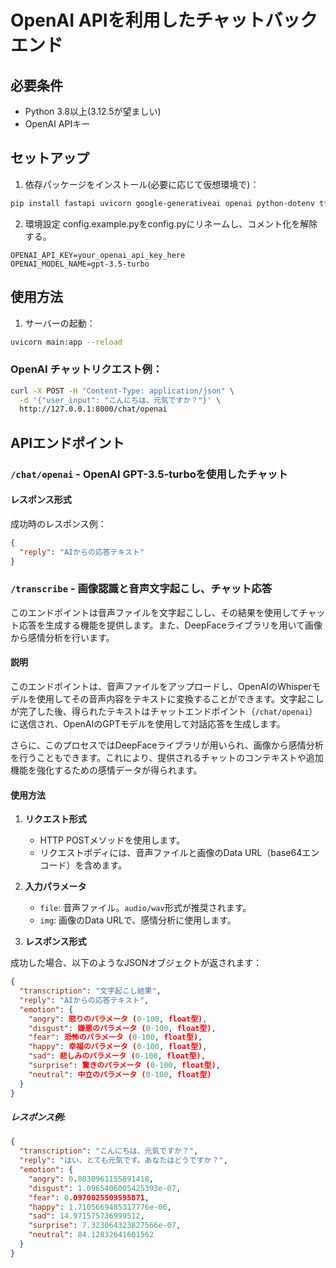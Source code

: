 # OpenAI APIを利用したチャットバックエンド

## 必要条件
- Python 3.8以上(3.12.5が望ましい)
- OpenAI APIキー

## セットアップ

1. 依存パッケージをインストール(必要に応じて仮想環境で)：
```bash
pip install fastapi uvicorn google-generativeai openai python-dotenv tf_keras deepface opencv-python numpy python-multipart requests
```

2.  環境設定
config.example.pyをconfig.pyにリネームし、コメント化を解除する。
```plaintext
OPENAI_API_KEY=your_openai_api_key_here
OPENAI_MODEL_NAME=gpt-3.5-turbo
```

## 使用方法

1. サーバーの起動：
```bash
uvicorn main:app --reload
```
### OpenAI チャットリクエスト例：
```bash
curl -X POST -H "Content-Type: application/json" \
  -d '{"user_input": "こんにちは、元気ですか？"}' \
  http://127.0.0.1:8000/chat/openai
```

## APIエンドポイント
### `/chat/openai` - OpenAI GPT-3.5-turboを使用したチャット

#### レスポンス形式

成功時のレスポンス例：
```json
{
  "reply": "AIからの応答テキスト"
}
```
### `/transcribe` - 画像認識と音声文字起こし、チャット応答

このエンドポイントは音声ファイルを文字起こしし、その結果を使用してチャット応答を生成する機能を提供します。また、DeepFaceライブラリを用いて画像から感情分析を行います。

#### 説明

このエンドポイントは、音声ファイルをアップロードし、OpenAIのWhisperモデルを使用してその音声内容をテキストに変換することができます。文字起こしが完了した後、得られたテキストはチャットエンドポイント（`/chat/openai`）に送信され、OpenAIのGPTモデルを使用して対話応答を生成します。

さらに、このプロセスではDeepFaceライブラリが用いられ、画像から感情分析を行うこともできます。これにより、提供されるチャットのコンテキストや追加機能を強化するための感情データが得られます。

#### 使用方法

1. **リクエスト形式**
   - HTTP POSTメソッドを使用します。
   - リクエストボディには、音声ファイルと画像のData URL（base64エンコード）を含めます。

2. **入力パラメータ**
   - `file`: 音声ファイル。`audio/wav`形式が推奨されます。
   - `img`: 画像のData URLで、感情分析に使用します。

3. **レスポンス形式**

成功した場合、以下のようなJSONオブジェクトが返されます：

```json
{
  "transcription": "文字起こし結果",
  "reply": "AIからの応答テキスト",
  "emotion": {
    "angry": 怒りのパラメータ (0-100, float型),
    "disgust": 嫌悪のパラメータ (0-100, float型),
    "fear": 恐怖のパラメータ (0-100, float型),
    "happy": 幸福のパラメータ (0-100, float型),
    "sad": 悲しみのパラメータ (0-100, float型),
    "surprise": 驚きのパラメータ (0-100, float型),
    "neutral": 中立のパラメータ (0-100, float型)
  }
}
```

##### レスポンス例:

```json
{
  "transcription": "こんにちは、元気ですか？",
  "reply": "はい、とても元気です。あなたはどうですか？",
  "emotion": {
    "angry": 0.8030961155891418,
    "disgust": 1.0965406005425393e-07,
    "fear": 0.0970025509595871,
    "happy": 1.7105669485317776e-06,
    "sad": 14.971575736999512,
    "surprise": 7.323064323827566e-07,
    "neutral": 84.12832641601562
  }
}
```
